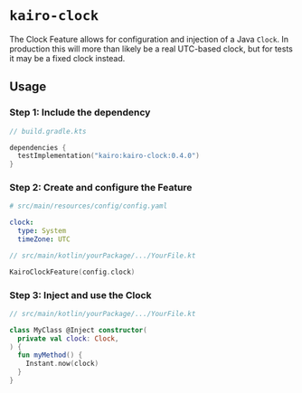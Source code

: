 # `kairo-clock`

The Clock Feature allows for configuration and injection of a Java `Clock`.
In production this will more than likely be a real UTC-based clock,
but for tests it may be a fixed clock instead.

## Usage

### Step 1: Include the dependency

```kotlin
// build.gradle.kts

dependencies {
  testImplementation("kairo:kairo-clock:0.4.0")
}
```

### Step 2: Create and configure the Feature

```yaml
# src/main/resources/config/config.yaml

clock:
  type: System
  timeZone: UTC
```

```kotlin
// src/main/kotlin/yourPackage/.../YourFile.kt

KairoClockFeature(config.clock)
```

### Step 3: Inject and use the Clock

```kotlin
// src/main/kotlin/yourPackage/.../YourFile.kt

class MyClass @Inject constructor(
  private val clock: Clock,
) {
  fun myMethod() {
    Instant.now(clock)
  }
}
```
